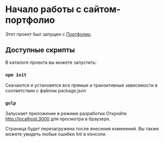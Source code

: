 # Начало работы с сайтом-портфолио

Этот проект был запущен с [Портфолио](https://github.com/MarkSinD/portfolio.git).

## Доступные скрипты

В каталоге проекта вы можете запустить:

### `npm init`

Скачаются и установятся все прямые и транзитивные зависимости в соответствии с файлом package.json

### `gulp`

Запускает приложение в режиме разработки
Откройте [http://localhost:3000](http://localhost:3000) для просмотра в браузере.

Страница будет перезагружена после внесения изменений.
Вы также можете увидеть любые ошибки lint в консоли.

